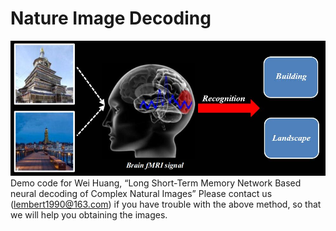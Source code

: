 # Nature Image Decoding
![decoding.jpg](decoding.jpg)
Demo code for Wei Huang, “Long Short-Term Memory Network Based neural decoding of Complex Natural Images”
Please contact us (lembert1990@163.com) if you have trouble with the above method, so that we will help you obtaining the images.
